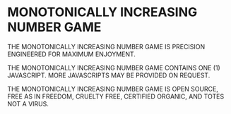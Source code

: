 MONOTONICALLY INCREASING NUMBER GAME
====================================

THE MONOTONICALLY INCREASING NUMBER GAME IS PRECISION ENGINEERED FOR MAXIMUM ENJOYMENT.

THE MONOTONICALLY INCREASING NUMBER GAME CONTAINS ONE (1) JAVASCRIPT. MORE JAVASCRIPTS MAY BE PROVIDED ON REQUEST.

THE MONOTONICALLY INCREASING NUMBER GAME IS OPEN SOURCE, FREE AS IN FREEDOM, CRUELTY FREE, CERTIFIED ORGANIC, AND TOTES NOT A VIRUS.
